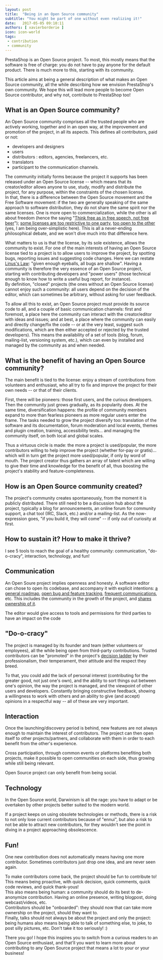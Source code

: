 ```yaml
---
layout: post
title:  "Being in an Open Source community"
subtitle: "You might be part of one without even realizing it!"
date:   2017-05-05 09:10:11
authors: [ xavierborderie ]
icon: icon-world
tags:
 - contribution
 - community
---
```


PrestaShop is an Open Source project. To most, this mostly means that the software is free of charge: you do not have to pay anyone for the default product. There is much more to this, starting with its community.

This article aims at being a general description of what makes an Open Source community, all the while describing how we envision PrestaShop's own community. We hope this will lead more people to become Open Source contributor, and why not, contribute to PrestaShop too!


## What is an Open Source community?

An Open Source community comprises all the trusted people who are actively working, together and in an open way, at the improvement and promotion of the project, in all its aspects. This defines all contributors, paid or not:

- developers and designers
- users
- distributors : editors, agencies, freelancers, etc.
- translators
- participant to the communication channels.

The community initially forms because the project it supports has been released under an Open Source license -- which means that its creator/editor allows anyone to use, study, modify and distribute the project, for any purpose, within the constraints of the chosen license.<br/>
In that, there is a difference between the Open Source movement and the Free Software movement: if the two are generally speaking of the same approach to software distribution, they do not share the same spirit nor the same licenses. One is more open to commercialization, while the other is all about freedom (hence the saying "[Think free as in free speech, not free beer](https://en.wikipedia.org/wiki/Gratis_versus_libre)"); [some licenses are too restrictive to one party](https://www.whitesourcesoftware.com/whitesource-blog/open-source-free-software/), [too open to the other](https://www.gnu.org/philosophy/open-source-misses-the-point.en.html) (yes, I am being over-simplistic here). This is all a never-ending philosophical debate, and we won't dive much into that difference here.
   
What matters to us is that the license, by its sole existence, allows the community to exist. For one of the main interests of having an Open Source license tied to a project is to allow users to improve the project, by spotting bugs, reporting issues and suggesting code changes. Here we can restate [Linus's Law](https://en.wikipedia.org/wiki/Linus%27s_Law): "given enough eyeballs, all bugs are shallow". Having a community is therefore the very essence of an Open Source project, starting with contributing developers and "power users" (those technical enough to know how to write a useful bug report, for instance).<br/>
By definition, "closed" projects (the ones without an Open Source license) cannot enjoy such a community: all users depend on the decision of the editor, which can sometimes be arbitrary, without asking for user feedback.

To allow all this to exist, an Open Source project must provide its source code to all, and a couple of basic communication channels: first and foremost, a place here the community can interact with the creator/editor with ideas and issues; and at best, a place where the community can easily and directly change/fix the code -- or at the very least, suggest such modifications, which are then either accepted or rejected by the trusted developers). This means the availability of a set of tools (blog, forum, mailing-list, versioning system, etc.), which can even by installed and managed by the community as and when needed.


## What is the benefit of having an Open Source community?

The main benefit is tied to the license: enjoy a stream of contributions from volunteers and enthusiast, who all try to fix and improve the project for their own needs -- or that of their clients.

First, there will be pioneers: those first users, and the curious developers. Then the community just grows gradually, as its popularity does. At the same time, diversification happens: the profile of community members expand to more than fearless pioneers as more regular users enter the frame. The tasks needed to grow the project diversify too: translation of the software and its documentation, forum moderation and local events, themes and plugin creation, training, accessibility tests... and managing the community itself, on both local and global scales.

Thus a virtuous circle is made: the more a project is used/popular, the more contributors willing to help improve the project (whether for-pay or gratis)... which will in turn get the project more used/popular, if only by word of mouth.
The project creator thus gathers an array of talent which are willing to give their time and knowledge for the benefit of all, thus boosting the project's stability and feature-completeness.


## How is an Open Source community created?

The project's community creates spontaneously, from the moment it is publicly distributed. There still need to be a discussion hub about the project, typically a blog for announcements, an online forum for community support, a chat tool (IRC, Slack, etc.) and/or a mailing-list. As the now-expression goes, "if you build it, they will come" -- if only out of curiosity at first.


## How to sustain it? How to make it thrive?

I see 5 tools to reach the goal of a healthy community: communication, "do-o-cracy", interaction, technology, and fun!

## Communication

An Open Soure project implies openness and honesty. A software editor can chose to open its codebase, and accompany it with explicit intentions: [a general roadmap](http://build.prestashop.com/howtos/misc/2017-release-schedule/), [open bug and feature tracking](http://forge.prestashop.com/secure/Dashboard.jspa), [frequent communications](http://build.prestashop.com/), etc. This includes the community in the growth of the project, and [shares ownership of it](http://build.prestashop.com/howtos/misc/contribute-to-prestashop/). 

The editor would give access to tools and permissions for third parties to have an impact on the code


## "Do-o-cracy"

The project is managed by its founder and team (either volunteers or employees), all the while being open from third-party contributions. Trusted contributors can be "promoted" in the project's [decision ladder](http://build.prestashop.com/news/prestashop-community-framework/) by their professionalism, their temperament, their attitude and the respect they breed.

To that, you could add the lack of personal interest (contributing for the greater good, not just one's own), and the ability to sort things out between one's opinion, the way the project is managed, and the viewpoint of other users and developers.
Constantly bringing constructive feedback, showing a willingness to work with others and an ability to give (and accept) opinions in a respectful way -- all of these are very important.


## Interaction

Once the launching/discovery period is behind, new features are not always enough to maintain the interest of contributors. The project can then open itself to other projects/partners, and collaborate with them in order to each benefit from the other's experience.

Cross participation, through common events or platforms benefiting both projects, make it possible to open communities on each side, thus growing while still being relevant. 

Open Source project can only benefit from being social.


## Technology

In the Open Source world, Darwinism is all the rage: you have to adapt or be overtaken by other projects better suited to the modern world. 

If a project keeps on using obsolete technologies or methods, there is a risk to not only lose current contributors because of "ennui", but also a risk to not be able to attract new contributors, for they wouldn't see the point in diving in a project approaching obsolescence.

  
## Fun!  
  
One new contribution does not automatically means having one more contributor. Sometimes contributors just drop one idea, and are never seen again.

To make contributors come back, the project should be fun to contribute to! <br/>
This means being proactive, with quick decision, quick comments, quick code reviews, and quick thank-yous!<br/>
This also means being human: a community should do its best to de-anonymize contribution. Having an online presence, writing blogpost, doing webcast/videos, etc.<br/>
Contributors should be "onboarded": they should now that can take more ownership on the project, should they want to.<br/>
Finally, talks should not always be about the project and only the project: being humans also means being able to talk of something else, to joke, to post silly pictures, etc. Don't take it too seriously! :)


There you go! I hope this inspires you to switch from a curious readers to an Open Source enthusiast, and that'll you want to learn more about contributing to any Open Source project that means a lot to your or your business!

